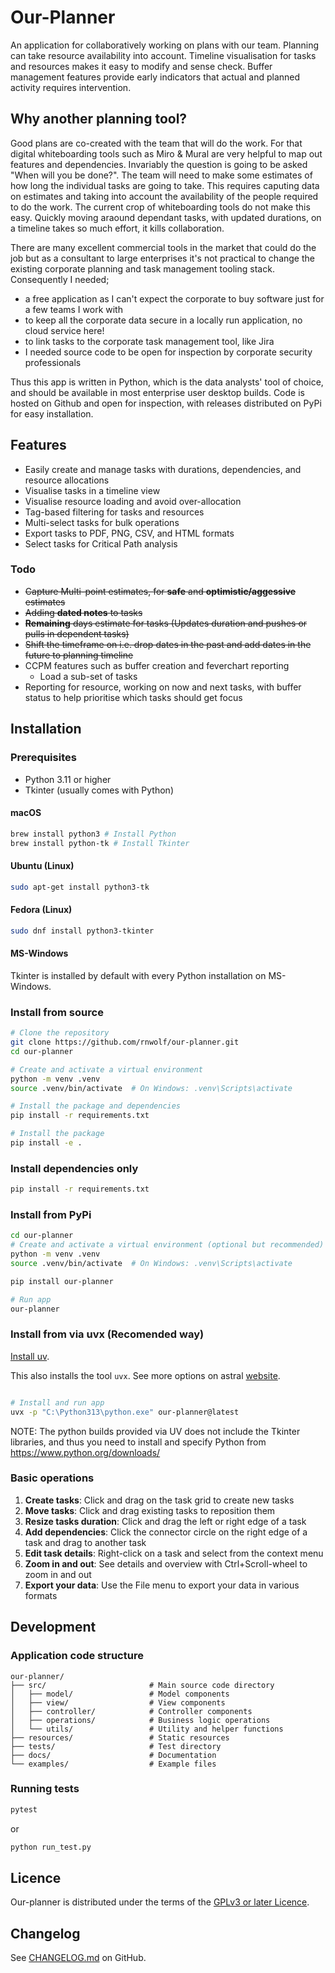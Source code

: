 # Our-Planner

An application for collaboratively working on plans with our team. Planning can take resource availability into account. Timeline visualisation for tasks and resources makes it easy to modify and sense check.  Buffer management features provide early indicators that actual and planned activity requires intervention.

## Why another planning tool?

Good plans are co-created with the team that will do the work. For that digital whiteboarding tools such as Miro & Mural are very helpful to map out features and dependencies.
Invariably the question is going to be asked "When will you be done?".
The team will need to make some estimates of how long the individual tasks are going to take. This requires caputing data on estimates and taking into account the availability of the people required to do the work. The current crop of whiteboarding tools do not make this easy.
Quickly moving araound dependant tasks, with updated durations, on a timeline takes so much effort, it kills collaboration.

There are many excellent commercial tools in the market that could do the job but as a consultant to large enterprises it's not practical to change the existing corporate planning and task management tooling stack. Consequently I needed;

 - a free application as I can't expect the corporate to buy software just for a few teams I work with
 - to keep all the corporate data secure in a locally run application, no cloud service here!
 - to link tasks to the corporate task management tool, like Jira
 - I needed source code to be open for inspection by corporate security professionals

Thus this app is written in Python, which is the data analysts' tool of choice, and should be available in most enterprise user desktop builds. Code is hosted on Github and open for inspection, with releases distributed on PyPi for easy installation.

## Features

- Easily create and manage tasks with durations, dependencies, and resource allocations
- Visualise tasks in a timeline view
- Visualise resource loading and avoid over-allocation
- Tag-based filtering for tasks and resources
- Multi-select tasks for bulk operations
- Export tasks to PDF, PNG, CSV, and HTML formats
- Select tasks for Critical Path analysis

### Todo

- ~~Capture Multi-point estimates, for **safe** and **optimistic/aggessive** estimates~~
- ~~Adding **dated notes** to tasks~~
- ~~**Remaining** days estimate for tasks (Updates duration and pushes or pulls in dependent tasks)~~
- ~~Shift the timeframe on i.e. drop dates in the past and add dates in the future to planning timeline~~
- CCPM features such as buffer creation and feverchart reporting
   - Load a sub-set of tasks
- Reporting for resource, working on now and next tasks, with buffer status to help prioritise which tasks should get focus

## Installation

### Prerequisites

- Python 3.11 or higher
- Tkinter (usually comes with Python)

#### macOS

```bash
brew install python3 # Install Python
brew install python-tk # Install Tkinter
```

#### Ubuntu (Linux)

```bash
sudo apt-get install python3-tk
```

#### Fedora (Linux)

```bash
sudo dnf install python3-tkinter
```

#### MS-Windows

Tkinter is installed by default with every Python installation on MS-Windows.

### Install from source

```bash
# Clone the repository
git clone https://github.com/rnwolf/our-planner.git
cd our-planner

# Create and activate a virtual environment
python -m venv .venv
source .venv/bin/activate  # On Windows: .venv\Scripts\activate

# Install the package and dependencies
pip install -r requirements.txt

# Install the package
pip install -e .
```

### Install dependencies only

```bash
pip install -r requirements.txt
```

### Install from PyPi

```bash
cd our-planner
# Create and activate a virtual environment (optional but recommended)
python -m venv .venv
source .venv/bin/activate  # On Windows: .venv\Scripts\activate

pip install our-planner

# Run app
our-planner
```

### Install from via uvx (Recomended way)

[Install uv](https://docs.astral.sh/uv/getting-started/installation/).

This also installs the tool `uvx`. See more options on astral [website](https://docs.astral.sh/uv/guides/tools/).

```bash

# Install and run app
uvx -p "C:\Python313\python.exe" our-planner@latest
```

NOTE: The python builds provided via UV does not include the Tkinter libraries, and thus you need to install and specify Python from https://www.python.org/downloads/

### Basic operations

1. **Create tasks**: Click and drag on the task grid to create new tasks
2. **Move tasks**: Click and drag existing tasks to reposition them
3. **Resize tasks duration**: Click and drag the left or right edge of a task
4. **Add dependencies**: Click the connector circle on the right edge of a task and drag to another task
5. **Edit task details**: Right-click on a task and select from the context menu
6. **Zoom in and out**: See details and overview with Ctrl+Scroll-wheel to zoom in and out
7. **Export your data**: Use the File menu to export your data in various formats

## Development

### Application code structure

```
our-planner/
├── src/                       # Main source code directory
│   ├── model/                 # Model components
│   ├── view/                  # View components
│   ├── controller/            # Controller components
│   ├── operations/            # Business logic operations
│   └── utils/                 # Utility and helper functions
├── resources/                 # Static resources
├── tests/                     # Test directory
├── docs/                      # Documentation
└── examples/                  # Example files
```

### Running tests

```bash
pytest
```

or

```bash
python run_test.py
```

## Licence

Our-planner is distributed under the terms of the [GPLv3 or later Licence](https://spdx.org/licenses/GPL-3.0-or-later.html).

## Changelog

See [CHANGELOG.md](https://github.com/rnwolf/our-planner/blob/main/CHANGELOG.md) on GitHub.
